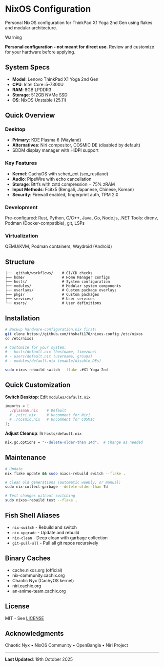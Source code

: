 # NixOS Configuration

Personal NixOS configuration for ThinkPad X1 Yoga 2nd Gen using flakes and modular architecture.

> [!WARNING]
> **Personal configuration - not meant for direct use.** Review and customize for your hardware before applying.

## System Specs

- **Model**: Lenovo ThinkPad X1 Yoga 2nd Gen
- **CPU**: Intel Core i5-7300U
- **RAM**: 8GB LPDDR3
- **Storage**: 512GB NVMe SSD
- **OS**: NixOS Unstable (25.11)

## Quick Overview

### Desktop
- **Primary**: KDE Plasma 6 (Wayland)
- **Alternatives**: Niri compositor, COSMIC DE (disabled by default)
- SDDM display manager with HiDPI support

### Key Features
- **Kernel**: CachyOS with sched_ext (scx_rustland)
- **Audio**: PipeWire with echo cancellation
- **Storage**: Btrfs with zstd compression + 75% zRAM
- **Input Methods**: Fcitx5 (Bengali, Japanese, Chinese, Korean)
- **Security**: Firewall enabled, fingerprint auth, TPM 2.0

### Development
Pre-configured: Rust, Python, C/C++, Java, Go, Node.js, .NET
Tools: direnv, Podman (Docker-compatible), git, LSPs

### Virtualization
QEMU/KVM, Podman containers, Waydroid (Android)

## Structure

```
├── .github/workflows/    # CI/CD checks
├── home/                 # Home Manager configs
├── hosts/                # System configuration
├── modules/              # Modular system components
├── overlays/             # Custom package overlays
├── pkgs/                 # Custom packages
├── services/             # User services
└── users/                # User definitions
```

## Installation

```bash
# Backup hardware-configuration.nix first!
git clone https://github.com/thshafi170/nixos-config /etc/nixos
cd /etc/nixos

# Customize for your system:
# - hosts/default.nix (hostname, timezone)
# - users/default.nix (username, groups)
# - modules/default.nix (enable/disable DEs)

sudo nixos-rebuild switch --flake .#X1-Yoga-2nd
```

## Quick Customization

**Switch Desktop**: Edit `modules/default.nix`
```nix
imports = [
  ./plasma6.nix    # Default
  # ./niri.nix     # Uncomment for Niri
  # ./cosmic.nix   # Uncomment for COSMIC
];
```

**Adjust Cleanup**: In `hosts/default.nix`
```nix
nix.gc.options = "--delete-older-than 14d";  # Change as needed
```

## Maintenance

```bash
# Update
nix flake update && sudo nixos-rebuild switch --flake .

# Clean old generations (automatic weekly, or manual)
sudo nix-collect-garbage --delete-older-than 7d

# Test changes without switching
sudo nixos-rebuild test --flake .
```

## Fish Shell Aliases

- `nix-switch` - Rebuild and switch
- `nix-upgrade` - Update and rebuild
- `nix-clean` - Deep clean with garbage collection
- `git-pull-all` - Pull all git repos recursively

## Binary Caches

- cache.nixos.org (official)
- nix-community.cachix.org
- Chaotic Nyx (CachyOS kernel)
- niri.cachix.org
- an-anime-team.cachix.org

## License

MIT - See [LICENSE](LICENSE)

## Acknowledgments

Chaotic Nyx • NixOS Community • OpenBangla • Niri Project

---

**Last Updated**: 19th October 2025
